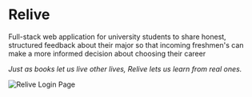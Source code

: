 # Relive
Full-stack web application for university students to share honest, structured feedback about their major so that incoming freshmen's can make a more informed decision about choosing their career

_Just as books let us live other lives, Relive lets us learn from real ones._

![Relive Login Page](https://github.com/user-attachments/assets/48be248e-e525-47f4-a4b9-d4125d58584d)
